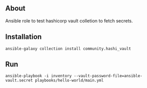 ## About
Ansible role to test hashicorp vault colletion to fetch secrets.

## Installation
```
ansible-galaxy collection install community.hashi_vault
```

## Run
```
ansible-playbook -i inventory --vault-password-file=ansible-vault.secret playbooks/hello-world/main.yml
```